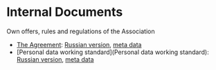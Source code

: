 Internal Documents
==================

Own offers, rules and regulations of the Association

- [The Agreement](Agreement): [Russian version](Agreement/Agreement.ru.md), [meta data](Agreement/Meta.md)
- [Personal data working standard](Personal data working standard): [Russian version](Agreement/Agreement.ru.md), [meta data](Agreement/Meta.md)
